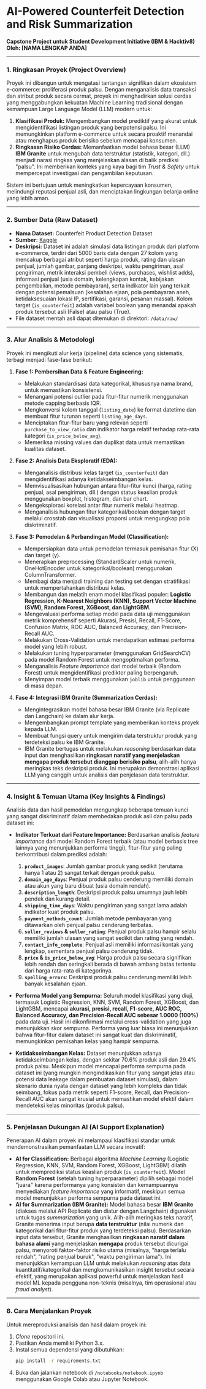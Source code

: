 # AI-Powered Counterfeit Detection and Risk Summarization

**Capstone Project untuk Student Development Initiative (IBM & Hacktiv8)**
**Oleh: [NAMA LENGKAP ANDA]**

* * *

### **1. Ringkasan Proyek (Project Overview)**

Proyek ini dibangun untuk mengatasi tantangan signifikan dalam ekosistem e-commerce: proliferasi produk palsu. Dengan menganalisis data transaksi dan atribut produk secara cermat, proyek ini menghadirkan solusi cerdas yang menggabungkan kekuatan Machine Learning tradisional dengan kemampuan Large Language Model (LLM) modern untuk:

1.  **Klasifikasi Produk:** Mengembangkan model prediktif yang akurat untuk mengidentifikasi listingan produk yang berpotensi palsu. Ini memungkinkan platform e-commerce untuk secara proaktif menandai atau menghapus produk berisiko sebelum mencapai konsumen.
2.  **Ringkasan Risiko Cerdas:** Memanfaatkan model bahasa besar (LLM) **IBM Granite** untuk mengubah data terstruktur (statistik, kategori, dll.) menjadi narasi ringkas yang menjelaskan alasan di balik prediksi "palsu". Ini memberikan konteks yang kaya bagi tim *Trust & Safety* untuk mempercepat investigasi dan pengambilan keputusan.

Sistem ini bertujuan untuk meningkatkan kepercayaan konsumen, melindungi reputasi penjual asli, dan menciptakan lingkungan belanja online yang lebih aman.

* * *

### **2. Sumber Data (Raw Dataset)**

*   **Nama Dataset:** Counterfeit Product Detection Dataset
*   **Sumber:** [Kaggle](https://www.kaggle.com/datasets/aimlveera/counterfeit-product-detection-dataset)
*   **Deskripsi:** Dataset ini adalah simulasi data listingan produk dari platform e-commerce, terdiri dari 5000 baris data dengan 27 kolom yang mencakup berbagai atribut seperti harga produk, rating dan ulasan penjual, jumlah gambar, panjang deskripsi, waktu pengiriman, asal pengiriman, metrik interaksi pembeli (views, purchases, wishlist adds), informasi penjual (usia domain, kelengkapan kontak, kebijakan pengembalian, metode pembayaran), serta indikator lain yang terkait dengan potensi pemalsuan (kesalahan ejaan, pola pembayaran aneh, ketidaksesuaian lokasi IP, sertifikasi, garansi, pesanan massal). Kolom target (`is_counterfeit`) adalah variabel boolean yang menandai apakah produk tersebut asli (False) atau palsu (True).
*   File dataset mentah asli dapat ditemukan di direktori: `/data/raw/`

* * *

### **3. Alur Analisis & Metodologi**

Proyek ini mengikuti alur kerja (pipeline) data science yang sistematis, terbagi menjadi fase-fase berikut:

1.  **Fase 1: Pembersihan Data & Feature Engineering:**
    *   Melakukan standardisasi data kategorikal, khususnya nama brand, untuk memastikan konsistensi.
    *   Menangani potensi outlier pada fitur-fitur numerik menggunakan metode capping berbasis IQR.
    *   Mengkonversi kolom tanggal (`listing_date`) ke format datetime dan membuat fitur turunan seperti `listing_age_days`.
    *   Menciptakan fitur-fitur baru yang relevan seperti `purchase_to_view_ratio` dan indikator harga relatif terhadap rata-rata kategori (`is_price_below_avg`).
    *   Memeriksa missing values dan duplikat data untuk memastikan kualitas dataset.

2.  **Fase 2: Analisis Data Eksploratif (EDA):**
    *   Menganalisis distribusi kelas target (`is_counterfeit`) dan mengidentifikasi adanya ketidakseimbangan kelas.
    *   Memvisualisasikan hubungan antara fitur-fitur kunci (harga, rating penjual, asal pengiriman, dll.) dengan status keaslian produk menggunakan boxplot, histogram, dan bar chart.
    *   Mengeksplorasi korelasi antar fitur numerik melalui heatmap.
    *   Menganalisis hubungan fitur kategorikal/boolean dengan target melalui crosstab dan visualisasi proporsi untuk mengungkap pola diskriminatif.

3.  **Fase 3: Pemodelan & Perbandingan Model (Classification):**
    *   Mempersiapkan data untuk pemodelan termasuk pemisahan fitur (X) dan target (y).
    *   Menerapkan preprocessing (StandardScaler untuk numerik, OneHotEncoder untuk kategorikal/boolean) menggunakan ColumnTransformer.
    *   Membagi data menjadi training dan testing set dengan stratifikasi untuk mempertahankan distribusi kelas.
    *   Membangun dan melatih enam model klasifikasi populer: **Logistic Regression, K-Nearest Neighbors (KNN), Support Vector Machine (SVM), Random Forest, XGBoost, dan LightGBM.**
    *   Mengevaluasi performa setiap model pada data uji menggunakan metrik komprehensif seperti Akurasi, Presisi, Recall, F1-Score, Confusion Matrix, ROC AUC, Balanced Accuracy, dan Precision-Recall AUC.
    *   Melakukan Cross-Validation untuk mendapatkan estimasi performa model yang lebih robust.
    *   Melakukan tuning hyperparameter (menggunakan GridSearchCV) pada model Random Forest untuk mengoptimalkan performa.
    *   Menganalisis *Feature Importance* dari model terbaik (Random Forest) untuk mengidentifikasi prediktor paling berpengaruh.
    *   Menyimpan model terbaik menggunakan `joblib` untuk penggunaan di masa depan.

4.  **Fase 4: Integrasi IBM Granite (Summarization Cerdas):**
    *   Mengintegrasikan model bahasa besar IBM Granite (via Replicate dan Langchain) ke dalam alur kerja.
    *   Mengembangkan prompt template yang memberikan konteks proyek kepada LLM.
    *   Membuat fungsi query untuk mengirim data terstruktur produk yang terdeteksi palsu ke IBM Granite.
    *   IBM Granite bertugas untuk melakukan *reasoning* berdasarkan data input dan menghasilkan **ringkasan naratif yang menjelaskan mengapa produk tersebut dianggap berisiko palsu**, alih-alih hanya meringkas teks deskripsi produk. Ini merupakan demonstrasi aplikasi LLM yang canggih untuk analisis dan penjelasan data terstruktur.

* * *

### **4. Insight & Temuan Utama (Key Insights & Findings)**

Analisis data dan hasil pemodelan mengungkap beberapa temuan kunci yang sangat diskriminatif dalam membedakan produk asli dan palsu pada dataset ini:

*   **Indikator Terkuat dari Feature Importance:** Berdasarkan analisis *feature importance* dari model Random Forest terbaik (atau model berbasis tree lainnya yang menunjukkan performa tinggi), fitur-fitur yang paling berkontribusi dalam prediksi adalah:
    1.  **`product_images`**: Jumlah gambar produk yang sedikit (terutama hanya 1 atau 2) sangat terkait dengan produk palsu.
    2.  **`domain_age_days`**: Penjual produk palsu cenderung memiliki domain atau akun yang baru dibuat (usia domain rendah).
    3.  **`description_length`**: Deskripsi produk palsu umumnya jauh lebih pendek dan kurang detail.
    4.  **`shipping_time_days`**: Waktu pengiriman yang sangat lama adalah indikator kuat produk palsu.
    5.  **`payment_methods_count`**: Jumlah metode pembayaran yang ditawarkan oleh penjual palsu cenderung terbatas.
    6.  **`seller_reviews` & `seller_rating`**: Penjual produk palsu hampir selalu memiliki jumlah ulasan yang sangat sedikit dan rating yang rendah.
    7.  **`contact_info_complete`**: Penjual asli memiliki informasi kontak yang lengkap, sementara penjual palsu cenderung tidak.
    8.  **`price` & `is_price_below_avg`**: Harga produk palsu secara signifikan lebih rendah dan seringkali berada di bawah ambang batas tertentu dari harga rata-rata di kategorinya.
    9.  **`spelling_errors`**: Deskripsi produk palsu cenderung memiliki lebih banyak kesalahan ejaan.

*   **Performa Model yang Sempurna:** Seluruh model klasifikasi yang diuji, termasuk Logistic Regression, KNN, SVM, Random Forest, XGBoost, dan LightGBM, mencapai **akurasi, presisi, recall, F1-score, AUC ROC, Balanced Accuracy, dan Precision-Recall AUC sebesar 1.0000 (100%)** pada data uji. Hasil ini dikonfirmasi melalui cross-validation yang juga menunjukkan skor sempurna. Performa yang luar biasa ini menunjukkan bahwa fitur-fitur dalam dataset ini sangat kuat dan diskriminatif, memungkinkan pemisahan kelas yang hampir sempurna.

*   **Ketidakseimbangan Kelas:** Dataset menunjukkan adanya ketidakseimbangan kelas, dengan sekitar 70.6% produk asli dan 29.4% produk palsu. Meskipun model mencapai performa sempurna pada dataset ini (yang mungkin mengindikasikan fitur yang sangat jelas atau potensi data leakage dalam pembuatan dataset simulasi), dalam skenario dunia nyata dengan dataset yang lebih kompleks dan tidak seimbang, fokus pada metrik seperti F1-score, Recall, dan Precision-Recall AUC akan sangat krusial untuk memastikan model efektif dalam mendeteksi kelas minoritas (produk palsu).

* * *

### **5. Penjelasan Dukungan AI (AI Support Explanation)**

Penerapan AI dalam proyek ini melampaui klasifikasi standar untuk mendemonstrasikan pemanfaatan LLM secara inovatif:

*   **AI for Classification:** Berbagai algoritma *Machine Learning* (Logistic Regression, KNN, SVM, Random Forest, XGBoost, LightGBM) dilatih untuk memprediksi status keaslian produk (`is_counterfeit`). Model **Random Forest** (setelah tuning hyperparameter) dipilih sebagai model "juara" karena performanya yang konsisten dan kemampuannya menyediakan *feature importance* yang informatif, meskipun semua model menunjukkan performa sempurna pada dataset ini.
*   **AI for Summarization (IBM Granite):** Model bahasa besar **IBM Granite** (diakses melalui API Replicate dan diatur dengan Langchain) digunakan untuk tugas *summarization* yang unik. Alih-alih meringkas teks naratif, Granite menerima input berupa **data terstruktur** (nilai numerik dan kategorikal dari fitur-fitur produk yang terdeteksi palsu). Berdasarkan input data tersebut, Granite menghasilkan **ringkasan naratif dalam bahasa alami** yang menjelaskan **mengapa** produk tersebut dicurigai palsu, menyoroti faktor-faktor risiko utama (misalnya, "harga terlalu rendah", "rating penjual buruk", "waktu pengiriman lama"). Ini menunjukkan kemampuan LLM untuk melakukan *reasoning* atas data kuantitatif/kategorikal dan mengkomunikasikan insight tersebut secara efektif, yang merupakan aplikasi powerful untuk menjelaskan hasil model ML kepada pengguna non-teknis (misalnya, tim operasional atau *fraud analyst*).

* * *

### **6. Cara Menjalankan Proyek**

Untuk mereproduksi analisis dan hasil dalam proyek ini:

1.  *Clone* repositori ini.
2.  Pastikan Anda memiliki Python 3.x.
3.  Instal semua dependensi yang dibutuhkan:
    ```bash
    pip install -r requirements.txt
    ```
4.  Buka dan jalankan notebook di `/notebooks/notebook.ipynb` menggunakan Google Colab atau Jupyter Notebook.
